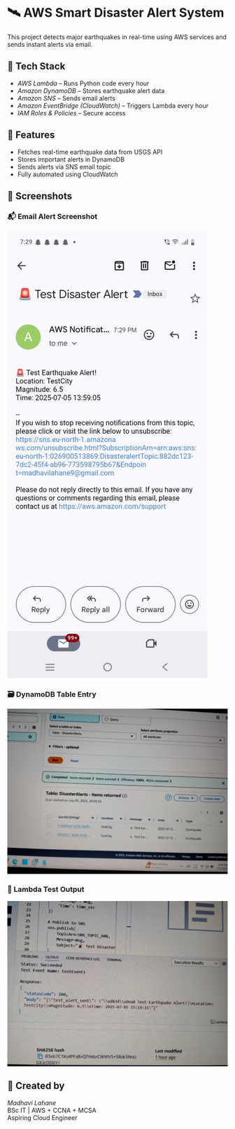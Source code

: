 # 🛰 AWS Smart Disaster Alert System

This project detects major earthquakes in real-time using AWS services and sends instant alerts via email.

## 🚀 Tech Stack

- *AWS Lambda* – Runs Python code every hour
- *Amazon DynamoDB* – Stores earthquake alert data
- *Amazon SNS* – Sends email alerts
- *Amazon EventBridge (CloudWatch)* – Triggers Lambda every hour
- *IAM Roles & Policies* – Secure access

## 📌 Features

- Fetches real-time earthquake data from USGS API
- Stores important alerts in DynamoDB
- Sends alerts via SNS email topic
- Fully automated using CloudWatch

## 📸 Screenshots

### 📬 Email Alert Screenshot  
![Email Alert](email-alert.png)

### 🗃 DynamoDB Table Entry  
![DynamoDB Screenshot](dynamodb-table.png)

### 🧪 Lambda Test Output  
![Lambda Screenshot](lambda-output.png)

## 📄 Created by

*Madhavi Lahane*  
BSc IT | AWS + CCNA + MCSA  
Aspiring Cloud Engineer
